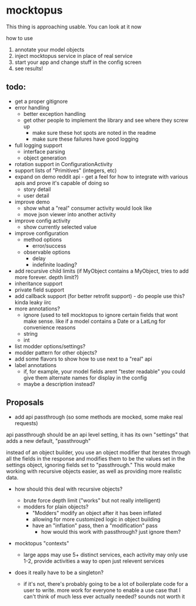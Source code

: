 mocktopus
=========

This thing is approaching usable. You can look at it now

how to use

1. annotate your model objects
2. inject mocktopus service in place of real service
3. start your app and change stuff in the config screen
4. see results!


todo:
-----

* get a proper gitignore
* error handling 
    * better exception handling
    * get other people to implement the library and see where they screw up
        * make sure these hot spots are noted in the readme
        * make sure these failures have good logging
* full logging support
    * interface parsing
    * object generation
* rotation support in ConfigurationActivity
* support lists of "Primitives" (integers, etc)
* expand on demo reddit api - get a feel for how to integrate with various apis and prove it's capable of doing so
    * story detail
    * user detail
* improve demo 
    * show what a "real" consumer activity would look like
    * move json viewer into another activity
* improve config activity
    * show currently selected value
* improve configuration
    * method options
        * error/success 
    * observable options
        * delay
        * indefinite loading?
* add recursive child limits (if MyObject contains a MyObject, tries to add more forever. depth limit?)
* inheritance support
* private field support
* add callback support (for better retrofit support) - do people use this? kinda leaky iirc
* more annotations?
    * ignore (used to tell mocktopus to ignore certain fields that wont make sense. like if a model contains a Date or a LatLng for convenience reasons
    * string
    * int
* list modder options/settings?
* modder pattern for other objects?
* add some flavors to show how to use next to a "real" api
* label annotations
    * if, for example, your model fields arent "tester readable" you could give them alternate names for display in the config
    * maybe a description instead?


Proposals
---------
        
* add api passthrough (so some methods are mocked, some make real requests)

api passthrough should be an api level setting, it has its own "settings" that adds a new default, "passthrough"

instead of an object builder, you use an object modifier that iterates through 
all the fields in the response and modifies them to be the values set in the settings object, 
ignoring fields set to "passthrough." This would make working with recursive objects easier, 
as well as providing more realistic data.

* how should this deal with recursive objects?
    * brute force depth limit ("works" but not really intelligent)
    * modders for plain objects?
        * "Modders" modify an object after it has been inflated
        * allowing for more customized logic in object building
        * have an "inflation" pass, then a "modification" pass
            * how would this work with passthrough? just ignore them?
            
            
            

* mocktopus "contexts"
    * large apps may use 5+ distinct services, each activity may only use 1-2, provide activities a way to open just relevent services
    
* does it really have to be a singleton?
    * if it's not, there's probably going to be a lot of boilerplate code for a user to write. more work for everyone to enable a use case that I can't think of much less ever actually needed? sounds not worth it